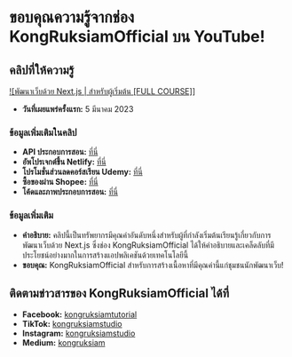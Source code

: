 # ขอบคุณความรู้จากช่อง KongRuksiamOfficial บน YouTube!

## คลิปที่ให้ความรู้
[![พัฒนาเว็บด้วย Next.js | สำหรับผู้เริ่มต้น [FULL COURSE]]](https://youtu.be/l_DlTj8GzCo?si=68XFYqxhdssHDnVY)

- **วันที่เผยแพร่ครั้งแรก:** 5 มีนาคม 2023

### ข้อมูลเพิ่มเติมในคลิป
- **API ประกอบการสอน:** [ที่นี่](https://dummyjson.com/)
- **อัพโปรเจกต์ขึ้น Netlify:** [ที่นี่](https://www.netlify.com/)
- **โปรโมชั่นส่วนลดคอร์สเรียน Udemy:** [ที่นี่](https://github.com/kongruksiamza/udemy-course)
- **ซื้อของผ่าน Shopee:** [ที่นี่](https://shope.ee/3plB9kVnPd)
- **โค้ดและภาพประกอบการสอน:** [ที่นี่](https://github.com/kongruksiamza/next-basic)

### ข้อมูลเพิ่มเติม
- **คำอธิบาย:** คลิปนี้เป็นทรัพยากรมีคุณค่าอันดับหนึ่งสำหรับผู้ที่กำลังเริ่มต้นเรียนรู้เกี่ยวกับการพัฒนาเว็บด้วย Next.js ซึ่งช่อง KongRuksiamOfficial ได้ให้คำอธิบายและเคล็ดลับที่มีประโยชน์อย่างมากในการสร้างแอปพลิเคชันด้วยเทคโนโลยีนี้
- **ขอบคุณ:** KongRuksiamOfficial สำหรับการสร้างเนื้อหาที่มีคุณค่านี้แก่ชุมชนนักพัฒนาเว็บ!

## ติดตามข่าวสารของ KongRuksiamOfficial ได้ที่
- **Facebook:** [kongruksiamtutorial](https://www.facebook.com/kongruksiamtutorial)
- **TikTok:** [kongruksiamstudio](https://www.tiktok.com/@kongruksiamstudio)
- **Instagram:** [kongruksiamstudio](https://www.instagram.com/kongruksiamstudio)
- **Medium:** [kongruksiam](https://medium.com/kongruksiam)
